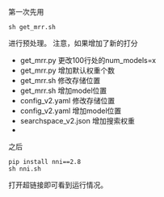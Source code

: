 第一次先用  
```
sh get_mrr.sh
```
进行预处理。
注意，如果增加了新的打分
- get_mrr.py 更改100行处的num_models=x
- get_mrr.py 增加默认权重个数
- get_mrr.sh 修改存储位置
- get_mrr.sh 增加model位置
- config_v2.yaml 修改存储位置
- config_v2.yaml 增加model位置
- searchspace_v2.json 增加搜索权重
- 


之后  
```
pip install nni==2.8
sh nni.sh
```
打开超链接即可看到运行情况。